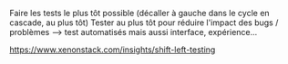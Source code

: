 Faire les tests le plus tôt possible (décaller à gauche dans le cycle en cascade, au plus tôt)
Tester au plus tôt pour réduire l'impact des bugs / problèmes
--> test automatisés mais aussi interface, expérience...

https://www.xenonstack.com/insights/shift-left-testing